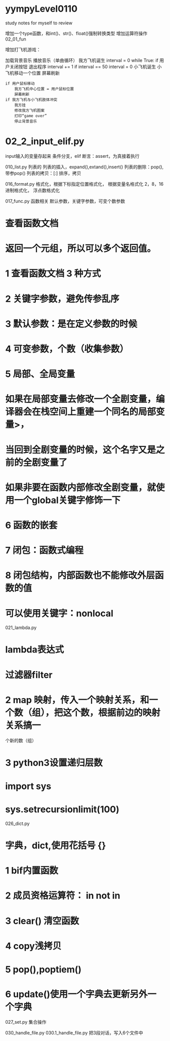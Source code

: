 # yympyLevel0110
study notes for myself to review


增加一个type函数，和int()、str()、float()强制转换类型
增加运算符操作 02_01_fun

增加打飞机游戏：

加载背景音乐
播放音乐（单曲循环）
我方飞机诞生
interval = 0
while True:
	if 用户关闭按钮
		退出程序
	interval += 1
	if interval == 50
		interval = 0
		小飞机诞生
	小飞机移动一个位置
	屏幕刷新

	if 用户鼠标移动
		我方飞机中心位置 = 用户鼠标位置
		屏幕刷新
	if 我方飞机与小飞机肢体冲突
		我方挂
		修改我方飞机图案
		打印“game over”
		停止背景音乐




# 02_2_input_elif.py
input输入的变量存起来
条件分支，elif
断言：assert，为真接着执行

010_list.py
列表的
列表的插入，expand(),extand(),insert()
列表的删除：pop(),带参pop()
列表的拷贝：[:]
排序，拷贝

016_format.py
格式化，根据下标指定位置格式化，
	根据变量名格式化
2，8，16进制格式化，
浮点数格式化



017_func.py
	函数相关
	默认参数，关键字参数，可变个数参数
# 查看函数文档
# 返回一个元组，所以可以多个返回值。

# 1 查看函数文档 3 种方式
# 2 关键字参数，避免传参乱序
# 3 默认参数：是在定义参数的时候
# 4 可变参数，个数（收集参数）
# 5 局部、全局变量
#    如果在局部变量去修改一个全剧变量，编译器会在栈空间上重建一个同名的局部变量>，
#    当回到全剧变量的时候，这个名字又是之前的全剧变量了
#    如果非要在函数内部修改全剧变量，就使用一个global关键字修饰一下
# 6 函数的嵌套
# 7 闭包：函数式编程
# 8 闭包结构，内部函数也不能修改外层函数的值
#   可以使用关键字：nonlocal


021_lambda.py
# lambda表达式
# 过滤器filter
# 2 map 映射，传入一个映射关系，和一个数（组），把这个数，根据前边的映射关系搞一
个新的数（组）
# 3 python3设置递归层数
# import sys
# sys.setrecursionlimit(100)


026_dict.py
# 字典，dict,使用花括号 {}
# 1 bif内置函数
# 2 成员资格运算符： in not in 
# 3 clear() 清空函数
# 4 copy浅拷贝
# 5 pop(),poptiem()
# 6 update()使用一个字典去更新另外一个字典


027_set.py
集合操作


030_handle_file.py 
030.1_handle_file.py 
把3段对话，写入6个文件中








